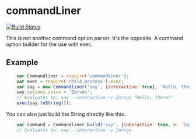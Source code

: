 # commandLiner

[![Build Status](https://travis-ci.org/finnp/commandLiner.svg?branch=master)](https://travis-ci.org/finnp/commandLiner)

This is not another command option parser. It's the opposite. A command option builder for the use with exec.

## Example

```javascript
	var Commandliner = require('commandliner');
	var exec = require('child_process').exec;
	var say = new Commandliner('say', {interactive: true}, 'Hello, there!');
	say.options.voice = 'Zarvos';
	// Evaluates to: say --interactive -v Zarvox "Hello, there!"
	exec(say.toString());
```

You can also just build the String directly like this.

```javascript
    var command = Commandliner.build('say', {interactive: true, v: 'Zarvos'});
    // Evaluates to: say --interactive -v Zarvox
```